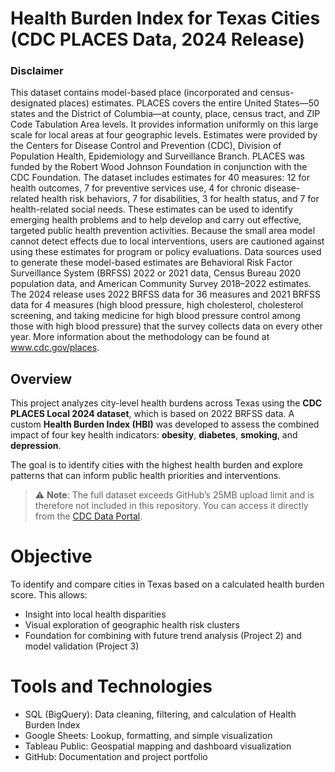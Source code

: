 # Health Burden Index for Texas Cities (CDC PLACES Data, 2024 Release)
### Disclaimer
This dataset contains model-based place (incorporated and census-designated places) estimates. PLACES covers the entire United States—50 states and the District of Columbia—at county, place, census tract, and ZIP Code Tabulation Area levels. It provides information uniformly on this large scale for local areas at four geographic levels. Estimates were provided by the Centers for Disease Control and Prevention (CDC), Division of Population Health, Epidemiology and Surveillance Branch. PLACES was funded by the Robert Wood Johnson Foundation in conjunction with the CDC Foundation. The dataset includes estimates for 40 measures: 12 for health outcomes, 7 for preventive services use, 4 for chronic disease-related health risk behaviors, 7 for disabilities, 3 for health status, and 7 for health-related social needs. These estimates can be used to identify emerging health problems and to help develop and carry out effective, targeted public health prevention activities. Because the small area model cannot detect effects due to local interventions, users are cautioned against using these estimates for program or policy evaluations. Data sources used to generate these model-based estimates are Behavioral Risk Factor Surveillance System (BRFSS) 2022 or 2021 data, Census Bureau 2020 population data, and American Community Survey 2018–2022 estimates. The 2024 release uses 2022 BRFSS data for 36 measures and 2021 BRFSS data for 4 measures (high blood pressure, high cholesterol, cholesterol screening, and taking medicine for high blood pressure control among those with high blood pressure) that the survey collects data on every other year. More information about the methodology can be found at www.cdc.gov/places.

## Overview
This project analyzes city-level health burdens across Texas using the **CDC PLACES Local 2024 dataset**, which is based on 2022 BRFSS data. A custom **Health Burden Index (HBI)** was developed to assess the combined impact of four key health indicators: **obesity**, **diabetes**, **smoking**, and **depression**.

The goal is to identify cities with the highest health burden and explore patterns that can inform public health priorities and interventions.

> ⚠️ **Note**: The full dataset exceeds GitHub’s 25MB upload limit and is therefore not included in this repository. You can access it directly from the [CDC Data Portal](https://data.cdc.gov/500-Cities-Places/PLACES-Local-Data-for-Better-Health-Place-Data-202/eav7-hnsx/about_data). 

# Objective
To identify and compare cities in Texas based on a calculated health burden score. This allows:
* Insight into local health disparities
* Visual exploration of geographic health risk clusters
* Foundation for combining with future trend analysis (Project 2) and model validation (Project 3)

# Tools and Technologies
* SQL (BigQuery): Data cleaning, filtering, and calculation of Health Burden Index
* Google Sheets: Lookup, formatting, and simple visualization
* Tableau Public: Geospatial mapping and dashboard visualization
* GitHub: Documentation and project portfolio

